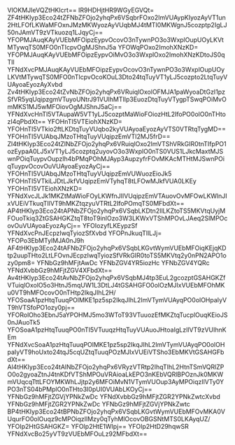 VlOKMJIeVQZtHKIcrt==
IR9HDHjtHR9WGyEGVQt=
ZF4tHKIyp3Eco24tZFNbZFOjo2yhqPx6VSqbrFOxo2ImVUAypKIyozAyVT1un2HtLFOfLKWaMFOxnJMzMKWyozAyVUqbMJ4tMTI0MKWgnJ5cozptp2IgLJ50nJAmVT9zVTkuozq1LJqyCj==
YFOPMJAuqKAyVUEbMFOipzEypvOcovO3nTywnPO3o3WxplOupUOyLKVtMTywqTS0MFO0nTIcpvOgMJShnJ5a
YFOWqPOxo2ImohXNzKD=
YFOPMJAuqKAyVUEbMFOipzEypvOiMvO3o3WxplOxo2ImohXNzKDtoJS0qTIl
YFNdXvcPMJAuqKAyVUEbMFOipzEypvOcovO3nTywnPO3o3WxplOupUOyLKVtMTywqTS0MFO0nTIcpvOcoKOuL3Dto24tqTuyVT1yLJ5cozpto2LtqTuyVUAyoaEyozAyXvbd
Zv4tHKIyp3Eco24tZvNbZFOjo2yhqPx6VRuiqlOxolOFMJA1paWyoaDtGzI1pzSfVR5yqUqipzgmVTuyoUNtrJ91VUIhMTIlp3EuozDtqTuyVTygpTSwqPOiMvOmMKS1MJ5wMFOiovOgMJShnJ5aCj==
YFNdXvcHnTI5VTAupaW5VT1yLJ5cozptMaWioFOiozHtL2IfoPO0olO0nTHtozI4qPbdXt==
YFOHnTI5VTEiohXNzKD=
YFOHnTI5VTkio2ftLKDtqTuyVUqbo2kyVUAyoaEyozAyVTS0VTRtqTygMD==
YFOHnTI5VUAbqJMzoTHtqTuyVUqipzEmVTI2MJ5frD==
Zl4tHKIyp3Eco24tZlNbZFOjo2yhqPx6VRuiqlOxo2ImVTShVRkGIR0tnTIfpPO1ozEypaA0LJ5xVT1yLJ5cozptq2uyovO3o3WxplO0nTS0VUS1LJkcMaxtMJSwnPOiqTuypvOupzIh4bPMqPOhMJAyp3AupzyfrFOvMKAcMTHtMJSwnPOiqTuypvOcovOuVUAyoaEyozAyCj==
YFOHnTI5VUAbqJMzoTHtqTuyVUqipzEmVUWuozEioJk5
YFOHnTI5VTkiLJDtLJkfVUqipzEmVTyhqT8tLFOwMJkfVUA0LKEy
YFOHnTI5VTEiohXNzKD=
YFNdXvcJLJk1MKZtMaWioFOyLKWfnJIlVUqipzEmVTAuovOvMFOwLKWlnJIxVUEiVTkuqTIlVT9hMKZtqzyuVTRtL2IfoPOmqTS0MFbdXt==
AP4tHKIyp3Eco24tAPNbZFOjo2yhqPx6VSqbLKDtn2IlLKZtoTS5MKVtqUyjMFOuoTkiq3ZtGSAHGKZtqT8toT9inlOzo3W3LKWxVTShMPOvLJAeq2SlMPOcovOuVUAyoaEyozAyCj==
YFOIozyfLKEypzSf
YFNdXvcPnJEcpzIwqTyiozSfXvbd
YFOPnJkuqTIlLJj=
YFOPo3EbMTylMJA0nJ9h
AF4tHKIyp3Eco24tAFNbZFOjo2yhqPx6VSqbLKGvtWymVUEbMFOiqKEjqKDtp2uupTHto2LtLFOvnJEcpzIwqTyiozSfVRkGIR0toTS5MKVtq2y0nPN2APO1ozy0pm8=
YFNbGz9hMFjtAwDc
YFNbZGV4YR5iozHc
YFNbZGV4YQRc
YFNdXvbbGz9hMFjtZGV4XFbdXt==
Av4tHKIyp3Eco24tAvNbZFOjo2yhqPx6VSqbMJ4tp3EuL2gcozptGSAHGKZfVTuiqlOxolO5o3HtnJ5mqUW1L3DtLJ4tGSAHGFO0olOzMJIxVUEbMFOhMKu0VT9hMFOcovO0nTHtp2IkqJIhL2H/
YFOSoaA1pzHtqTuuqPOlMKE1pz5sp2IkqJIhL2ImVTymVUAyqPO0olOHpaIyVT9hVTSfoPO1ozy0pj==
YFORolOho3EbnJ5aYPOHMJ5mo3WToT93VTuuozEfMKZtqTucplOuqKEioJS0nJAuoTk5
YFOSoaA1pzHtqTuuqPO0nTI5VTuuqzHtqTuyVUAuoJHtoaIgLzIlVT9zVUIhnKEm
YFNdXvcSoaA1pzHtqTuuqPOlMKE1pz5sp2IkqJIhL2ImVTymVUAyqPO0olOHpaIyVT9hoUxto24tqJ5cqUZtqTuuqPOzMJIxVUEiVTSho3EbMKVtGSAHGFbdXt==
Al4tHKIyp3Eco24tAlNbZFOjo2yhqPx6VRyzVTRtp2IhqTIhL2HtnTSmVQRlZPO0o2gyoaZtnJ4tnKDfVTShMPOuVRAioaLkEPO3nKEbVQRlBPOznJk0MKWmVUqcqTttLFOYMKWhLJjtp2y6MFOiMvN1VTymVUOup3AyMPOiqzIlVTy0YPO3nTS04bPMplO0nTHto3I0pUI0VUAbLKOyCj==
YFNbGz9hMFjtZGVjYPNkZwDc
YFNdXvbbGz9hMFjtZGR2YPNkZwtcXvbd
YFNbGz9hMFjtZGR2YPNkZwDc
YFNbGz9hMFjtZGVjYPNkZwtc
BP4tHKIyp3Eco24tBPNbZFOjo2yhqPx6VSqbLKGvtWymVUEbMFOvMKA0VUqurFO0olOuqz9cMPOiqzIlMzy0qTyhMlOcovOBGSNtMTS0LKAyqUZ/
YFOIp2HtGSAHGKZ=
YFOIp2HtE1WIpj==
YFOIp2HtD29hqwSR
YFNdXvcBo25yVT9zVUEbMFOuLz92MFbdXt==
